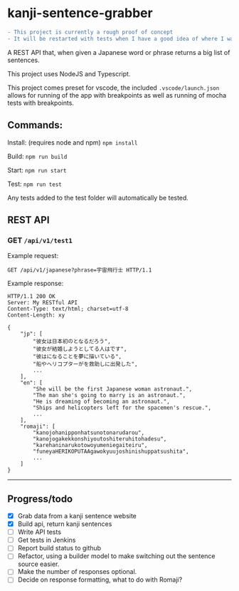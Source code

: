 # kanji-sentence-grabber

```diff
- This project is currently a rough proof of concept
- It will be restarted with tests when I have a good idea of where I want this project to go
```

A REST API that, when given a Japanese word or phrase returns a big list of sentences. 

This project uses NodeJS and Typescript.

This project comes preset for vscode, the included ```.vscode/launch.json``` allows for running of the app with breakpoints as well as running of mocha tests with breakpoints. 

## Commands:

Install: (requires node and npm)
``` npm install ```

Build: 
``` npm run build ```

Start:
``` npm run start ```

Test:
``` npm run test ```

Any tests added to the test folder will automatically be tested. 


## REST API 

### GET ```/api/v1/test1```
Example request:
```
GET /api/v1/japanese?phrase=宇宙飛行士 HTTP/1.1
```

Example response:
```
HTTP/1.1 200 OK
Server: My RESTful API
Content-Type: text/html; charset=utf-8
Content-Length: xy

{
    "jp": [
        "彼女は日本初のとなるだろう",
        "彼女が結婚しようとしてる人はです",
        "彼はになることを夢に描いている",
        "船やヘリコプターがを救助しに出発した",
        ...
    ],
    "en": [
        "She will be the first Japanese woman astronaut.",
        "The man she's going to marry is an astronaut.",
        "He is dreaming of becoming an astronaut.",
        "Ships and helicopters left for the spacemen's rescue.",
        ...
    ],
    "romaji": [
        "kanojohanipponhatsunotonarudarou",
        "kanojogakekkonshiyoutoshiteruhitohadesu",
        "karehaninarukotowoyumeniegaiteiru",
        "funeyaHERIKOPUTAAgawokyuujoshinishuppatsushita",
        ...
    ]
}
```
---

## Progress/todo
- [x] Grab data from a kanji sentence website
- [x] Build api, return kanji sentences
- [ ] Write API tests
- [ ] Get tests in Jenkins 
- [ ] Report build status to github
- [ ] Refactor, using a builder model to make switching out the sentence source easier. 
- [ ] Make the number of responses optional.
- [ ] Decide on response formatting, what to do with Romaji?
